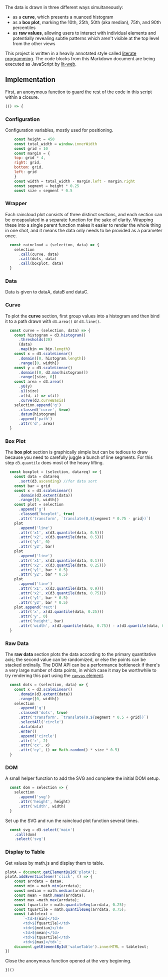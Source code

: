 The data is drawn in three different ways simultaneously:

- as a **curve**, which presents a nuanced histogram
- as a **box plot**, marking the 10th, 25th, 50th (aka median), 75th, and 90th percentiles
- as **raw values**, allowing users to interact with individual elements and potentially revealing subtle patterns which aren't visible at the top level from the other views

This project is written in a heavily annotated style called [literate programming](https://en.wikipedia.org/wiki/Literate_programming). The code blocks from this Markdown document are being executed as JavaScript by [lit-web](https://github.com/vijithassar/lit-web).

## Implementation

First, an anonymous function to guard the rest of the code in this script within a closure.

```javascript
(() => {
```

### Configuration

Configuration variables, mostly used for positioning.

```javascript
    const height = 450
    const total_width = window.innerWidth
    const grid = 10
    const margin = {
    top: grid * 4,
    right: grid,
    bottom: grid,
    left: grid
    }
    const width = total_width - margin.left - margin.right
    const segment = height * 0.25
    const size = segment * 0.5
```

### Wrapper

Each raincloud plot consists of three distinct sections, and each section can be encapsulated in a separate function for the sake of clarity. Wrapping these into a single parent function makes it easier to render the whole thing in one shot, and it means the data only needs to be provided as a parameter once.

```javascript
  const raincloud = (selection, data) => {
    selection
      .call(curve, data)
      .call(dots, data)
      .call(boxplot, data)
  }
```
### Data
Data is given to dataA, dataB and dataC.

### Curve

To plot the **curve** section, first group values into a histogram and then bind it to a path drawn with `d3.area()` or `d3.line()`.

```javascript
  const curve = (selection, data) => {
    const histogram = d3.histogram()
      .thresholds(20)
      (data)
      .map(bin => bin.length)
    const x = d3.scaleLinear()
      .domain([0, histogram.length])
      .range([0, width])
    const y = d3.scaleLinear()
      .domain([0, d3.max(histogram)])
      .range([size, 0])
    const area = d3.area()
      .y0(y)
      .y1(size)
      .x((d, i) => x(i))
      .curve(d3.curveBasis)
    selection.append('g')
      .classed('curve', true)
      .datum(histogram)
      .append('path')
      .attr('d', area)
  }
```

### Box Plot

The **box plot** section is graphically simple but can be tedious to draw because you need to carefully juggle a bunch of line segments. For this step `d3.quantile` does most of the heavy lifting.

```javascript
  const boxplot = (selection, datareq) => {
    const data = datareq
      .sort(d3.ascending) //for data sort
    const bar = grid
    const x = d3.scaleLinear()
      .domain(d3.extent(data))
      .range([0, width])
    const plot = selection
      .append('g')
      .classed('boxplot', true)
      .attr('transform', `translate(0,${segment * 0.75 - grid})`)
    plot
      .append('line')
      .attr('x1', x(d3.quantile(data, 0.5)))
      .attr('x2', x(d3.quantile(data, 0.5)))
      .attr('y1', 0)
      .attr('y2', bar)
    plot
      .append('line')
      .attr('x1', x(d3.quantile(data, 0.1)))
      .attr('x2', x(d3.quantile(data, 0.25)))
      .attr('y1', bar * 0.5)
      .attr('y2', bar * 0.5)
    plot
      .append('line')
      .attr('x1', x(d3.quantile(data, 0.9)))
      .attr('x2', x(d3.quantile(data, 0.75)))
      .attr('y1', bar * 0.5)
      .attr('y2', bar * 0.5)
    plot.append('rect')
      .attr('x', x(d3.quantile(data, 0.25)))
      .attr('y', 0)
      .attr('height', bar)
      .attr('width', x(d3.quantile(data, 0.75)) - x(d3.quantile(data, 0.25)))
  }
```

### Raw Data

The **raw data** section plots the data according to the primary quantitative axis; the second value can be randomized, or else the points can be stacked ordinally. The DOM API can be a performance bottleneck if there's a very large number of data points, in which case it may be worthwhile to try rendering this part using the [`canvas` element](https://en.wikipedia.org/wiki/Canvas_element).

```javascript
  const dots = (selection, data) => {
    const x = d3.scaleLinear()
      .domain(d3.extent(data))
      .range([0, width])
    selection
      .append('g')
      .classed('dots', true)
      .attr('transform', `translate(0,${segment * 0.5 + grid})`)
      .selectAll('circle')
      .data(data)
      .enter()
      .append('circle')
      .attr('r', 2)
      .attr('cx', x)
      .attr('cy', () => Math.random() * size * 0.5)
  }
```

### DOM

A small helper function to add the SVG and complete the initial DOM setup.

```javascript
  const dom = selection => {
    selection
      .append('svg')
      .attr('height', height)
      .attr('width', width)
  }
```

Set up the SVG and run the raincloud plot function several times.

```javascript
  const svg = d3.select('main')
    .call(dom)
    .select('svg')
```

### Display to Table

Get values by math.js and display them to table.

```javascript
plotA = document.getElementById('plotA');
plotA.addEventListener('click', () => {
    const arrdata = dataA;
    const min = math.min(arrdata);
    const median = math.median(arrdata);
    const mean = math.mean(arrdata);
    const max =math.max(arrdata);
    const fquartile = math.quantileSeq(arrdata, 0.25);
    const tquartile = math.quantileSeq(arrdata, 0.75);
    const tabletext = 
        `<td>${min}</td>
        <td>${fquartile}</td>
        <td>${median}</td>
        <td>${mean}</td>
        <td>${tquartile}</td>
        <td>${max}</td>`;
    document.getElementById('valueTable').innerHTML = tabletext;
})
```

Close the anonymous function opened at the very beginning.

```javascript
})()
```